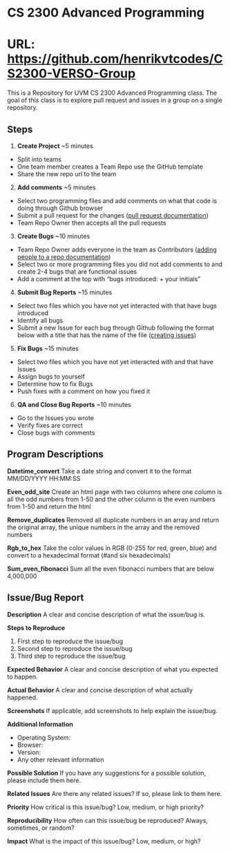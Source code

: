 # CS 2300 Advanced Programming





# URL: https://github.com/henrikvtcodes/CS2300-VERSO-Group


This is a Repository for UVM CS 2300 Advanced Programming class. The goal of this class is to explore pull request and issues in a group on a single repository.  

## Steps 
1. **Create Project** ~5 minutes
  - Split into teams 
  - One team member creates a Team Repo use the GitHub template 
  - Share the new repo url to the team
2. **Add comments** ~5 minutes
  - Select two programming files and add comments on what that code is doing through Github browser 
  - Submit a pull request for the changes ([pull request documentation](https://docs.github.com/en/pull-requests/collaborating-with-pull-requests/proposing-changes-to-your-work-with-pull-requests/creating-a-pull-request))
  - Team Repo Owner then accepts all the pull requests 
3. **Create Bugs** ~10 minutes
  - Team Repo Owner adds everyone in the team as Contributors ([adding people to a repo documentation](https://docs.github.com/en/account-and-profile/setting-up-and-managing-your-personal-account-on-github/managing-access-to-your-personal-repositories/inviting-collaborators-to-a-personal-repository))
  - Select two or more programming files you did not add comments to and create 2-4 bugs that are functional issues
  - Add a comment at the top with “bugs introduced: + your initials”
4. **Submit Bug Reports**   ~15 minutes
  - Select two files which you have not yet interacted with that have bugs introduced
  - Identify all bugs
  - Submit a new Issue for each bug through Github following the format below with a title that has the name of the file ([creating issues](https://docs.github.com/en/issues/tracking-your-work-with-issues/creating-an-issue))
5. **Fix Bugs**   ~15 minutes
  - Select two files which you have not yet interacted with and that have Issues
  - Assign bugs to yourself
  - Determine how to fix Bugs
  - Push fixes with a comment on how you fixed it
6. **QA and Close Bug Reports**  ~10 minutes
  - Go to the Issues you wrote
  - Verify fixes are correct
  - Close bugs with comments

## Program Descriptions
**Datetime_convert**
Take a date string and convert it to the format MM/DD/YYYY HH:MM:SS

**Even_odd_site**
Create an html page with two columns where one column is all the odd numbers from 1-50 and the other column is the even numbers from 1-50 and return the html

**Remove_duplicates**
Removed all duplicate numbers in an array and return the original array, the unique numbers in the array and the removed numbers

**Rgb_to_hex**
Take the color values in RGB (0-255 for red, green, blue) and convert to a hexadecimal format (#and six hexadecimals)

**Sum_even_fibonacci**
Sum all the even fibonacci numbers that are below 4,000,000


## Issue/Bug Report
**Description**
A clear and concise description of what the issue/bug is.

**Steps to Reproduce**
1. First step to reproduce the issue/bug
2. Second step to reproduce the issue/bug
3. Third step to reproduce the issue/bug

**Expected Behavior**
A clear and concise description of what you expected to happen.

**Actual Behavior**
A clear and concise description of what actually happened.

**Screenshots**
If applicable, add screenshots to help explain the issue/bug.

**Additional Information**
* Operating System:
* Browser:
* Version:
* Any other relevant information

**Possible Solution**
If you have any suggestions for a possible solution, please include them here.

**Related Issues**
Are there any related issues? If so, please link to them here.

**Priority**
How critical is this issue/bug? Low, medium, or high priority?

**Reproducibility**
How often can this issue/bug be reproduced? Always, sometimes, or random?

**Impact**
What is the impact of this issue/bug? Low, medium, or high?
